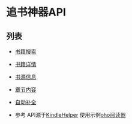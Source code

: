 # 追书神器API
## 列表
- [书籍搜索](search.md)
- [书籍详情](book.md)
- [书源信息](booksource.md)
- [章节内容](chapter.md)
- [自动补全](auto-complete.md)

- 参考
API源于[KindleHelper](https://github.com/qq573011406/KindleHelper)
使用示例[oho阅读器](https://github.com/ShanaMaid/oho-reader)
